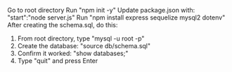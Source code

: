 Go to root directory
Run "npm init -y"
Update package.json with: "start":"node server.js"
Run "npm install express sequelize mysql2 dotenv"
After creating the schema.sql, do this:
1. From root directory, type "mysql -u root -p"
2. Create the database: "source db/schema.sql"
3. Confirm it worked: "show databases;"
4. Type "quit" and press Enter
